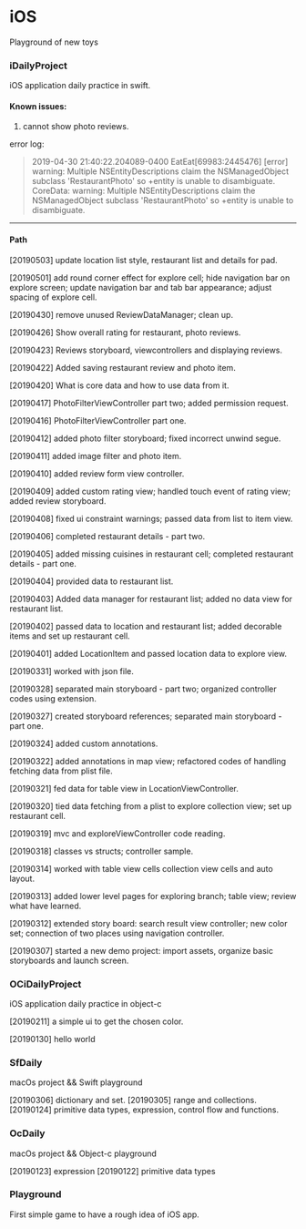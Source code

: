 # iOS
Playground of new toys

### iDailyProject
iOS application daily practice in swift.

#### Known issues:
1. cannot show photo reviews.

error log:

> 2019-04-30 21:40:22.204089-0400 EatEat[69983:2445476] [error] warning: Multiple NSEntityDescriptions claim the NSManagedObject subclass 'RestaurantPhoto' so +entity is unable to disambiguate. CoreData: warning: Multiple NSEntityDescriptions claim the NSManagedObject subclass 'RestaurantPhoto' so +entity is unable to disambiguate.

***

#### Path

[20190503] update location list style, restaurant list and details for pad.

[20190501] add round corner effect for explore cell; hide navigation bar on explore screen; update navigation bar and tab bar appearance; adjust spacing of explore cell.

[20190430] remove unused ReviewDataManager; clean up.

[20190426] Show overall rating for restaurant, photo reviews.

[20190423] Reviews storyboard, viewcontrollers and displaying reviews.

[20190422] Added saving restaurant review and photo item.

[20190420] What is core data and how to use data from it.

[20190417] PhotoFilterViewController part two; added permission request.

[20190416] PhotoFilterViewController part one.

[20190412] added photo filter storyboard; fixed incorrect unwind segue.

[20190411] added image filter and photo item.

[20190410] added review form view controller.

[20190409] added custom rating view; handled touch event of rating view; added review storyboard.

[20190408] fixed ui constraint warnings; passed data from list to item view.

[20190406] completed restaurant details - part two.

[20190405] added missing cuisines in restaurant cell; completed restaurant details - part one.

[20190404] provided data to restaurant list.

[20190403] Added data manager for restaurant list; added no data view for restaurant list.

[20190402] passed data to location and restaurant list; added decorable items and set up restaurant cell.

[20190401] added LocationItem and passed location data to explore view.

[20190331] worked with json file.

[20190328] separated main storyboard - part two; organized controller codes using extension.

[20190327] created storyboard references; separated main storyboard - part one.

[20190324] added custom annotations.

[20190322] added annotations in map view; refactored codes of handling fetching data from plist file.

[20190321] fed data for table view in LocationViewController.

[20190320] tied data fetching from a plist to explore collection view; set up restaurant cell.

[20190319] mvc and exploreViewController code reading.

[20190318] classes vs structs; controller sample.

[20190314] worked with table view cells collection view cells and auto layout.

[20190313] added lower level pages for exploring branch; table view; review what have learned.

[20190312] extended story board: search result view controller; new color set; connection of two places using navigation controller.

[20190307] started a new demo project: import assets, organize basic storyboards and launch screen.

### OCiDailyProject
iOS application daily practice in object-c

[20190211] a simple ui to get the chosen color.

[20190130] hello world

### SfDaily
macOs project && Swift playground

[20190306] dictionary and set.
[20190305] range and collections.
[20190124] primitive data types, expression, control flow and functions.

### OcDaily
macOs project && Object-c playground

[20190123] expression
[20190122] primitive data types

### Playground
First simple game to have a rough idea of iOS app.
